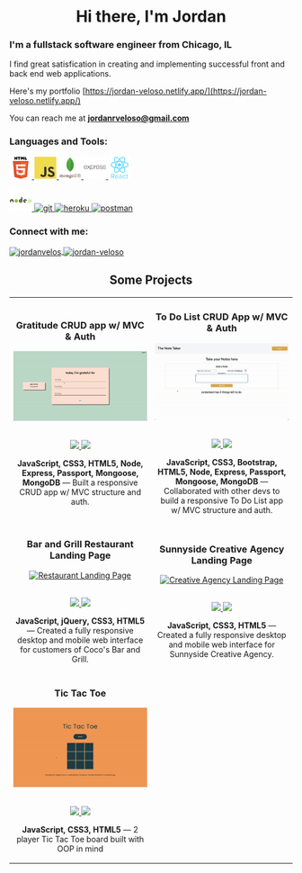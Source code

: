 <h1 align="center">Hi there, I'm Jordan</h1>
<h3 align="left">I'm a fullstack software engineer from Chicago, IL</h3>

I find great satisfication in creating and implementing successful front and back end web applications.

Here's my portfolio [https://jordan-veloso.netlify.app/](https://jordan-veloso.netlify.app/)

You can reach me at **jordanrveloso@gmail.com**

<h3 align="left">Languages and Tools:</h3>
<p align="left"> 
  <a href="https://www.w3.org/html/" target="_blank" rel="noreferrer"> 
      <img src="https://raw.githubusercontent.com/devicons/devicon/master/icons/html5/html5-original-wordmark.svg" alt="html5" width="40" height="40"/>         
  <a href="https://developer.mozilla.org/en-US/docs/Web/JavaScript" target="_blank" rel="noreferrer"> 
    <img src="https://raw.githubusercontent.com/devicons/devicon/master/icons/javascript/javascript-original.svg" alt="javascript" width="40" height="40"/>
   </a>
  <a href="https://www.mongodb.com/" target="_blank" rel="noreferrer"> 
    <img src="https://raw.githubusercontent.com/devicons/devicon/master/icons/mongodb/mongodb-original-wordmark.svg" alt="mongodb" width="40" height="40"/>
  </a>
  <a href="https://expressjs.com" target="_blank" rel="noreferrer">
    <img src="https://raw.githubusercontent.com/devicons/devicon/master/icons/express/express-original-wordmark.svg" alt="express" width="40" height="40"/>
  </a>
  <a href="https://reactjs.org/" target="_blank" rel="noreferrer">
    <img src="https://raw.githubusercontent.com/devicons/devicon/master/icons/react/react-original-wordmark.svg" alt="react" width="40" height="40"/>     </a>
</p>
<a href="https://nodejs.org" target="_blank" rel="noreferrer">
  <img src="https://raw.githubusercontent.com/devicons/devicon/master/icons/nodejs/nodejs-original-wordmark.svg" alt="nodejs" width="40" height="40"/>
</a>
<a href="https://git-scm.com/" target="_blank" rel="noreferrer">
  <img src="https://www.vectorlogo.zone/logos/git-scm/git-scm-icon.svg" alt="git" width="40" height="40"/>
</a>
<a href="https://heroku.com" target="_blank" rel="noreferrer">
  <img src="https://www.vectorlogo.zone/logos/heroku/heroku-icon.svg" alt="heroku" width="40" height="40"/>
</a>
<a href="https://postman.com" target="_blank" rel="noreferrer">
  <img src="https://www.vectorlogo.zone/logos/getpostman/getpostman-icon.svg" alt="postman" width="40" height="40"/>
</a>

<h3 align="left">Connect with me:</h3>
<p align="left">
  <a href="https://twitter.com/jordanvelos" target="blank">
    <img align="center" src="https://raw.githubusercontent.com/rahuldkjain/github-profile-readme-generator/master/src/images/icons/Social/twitter.svg" alt="jordanvelos" height="30" width="40" />
    </a>
  <a href="https://linkedin.com/in/jordan-veloso" target="blank">
    <img align="center" src="https://raw.githubusercontent.com/rahuldkjain/github-profile-readme-generator/master/src/images/icons/Social/linked-in-alt.svg" alt="jordan-veloso" height="30" width="40" />
  </a>
</p>

<!--Project Section -->

<h2 align="center">Some Projects </h2>
<div align="center">
<table>
<tr>
  <td width="50%">
    <h3 align="center" color="white">Gratitude CRUD app w/ MVC & Auth</h2>
    <div align="center" >  
      <a href='https://gratitude-journal-crud-auth.herokuapp.com/' target="_blank">
        <img src="gratitude-journal.gif" alt="Gratitude Journal Demo" height="auto" width="100%" />
      </a>
      <br>
      <br>
      <p>
        <a href="https://github.com/jrveloso/gratitude-journal-CRUD-Auth-app" target="_blank">
          <img src="https://img.shields.io/badge/Code-lightgrey?style=for-the-badge&logo=github"/>
        </a>  
        <a href="https://gratitude-journal-crud-auth.herokuapp.com/" target="_blank">
          <img src="https://img.shields.io/badge/-website-green?style=for-the-badge&color=005da8"/>
        </a>
      </p>
      <p><strong>JavaScript, CSS3, HTML5, Node, Express, Passport, Mongoose, MongoDB</strong> — Built a responsive CRUD app w/ MVC structure and auth.</p>
    </div>
  </td>

<td width="50%">
  <h3 align="center" color="white">To Do List CRUD App w/ MVC & Auth</h2>
  <div align="center" >  
    <a href='https://the-note-taker-96.herokuapp.com/' target="_blank">
      <img src="todolist.gif" alt="To Do List user page" height="auto" width="100%" />
    </a>
    <br>
    <br>
    <p>
      <a href="https://github.com/jsalaski/group96" target="_blank">
        <img src="https://img.shields.io/badge/Code-lightgrey?style=for-the-badge&logo=github"/>
      </a>  
      <a href="https://the-note-taker-96.herokuapp.com/" target="_blank">
        <img src="https://img.shields.io/badge/-website-green?style=for-the-badge&color=005da8"/>
      </a>
    </p>
    <p><strong>JavaScript, CSS3, Bootstrap, HTML5, Node, Express, Passport, Mongoose, MongoDB</strong> — Collaborated with other devs to build a responsive To Do List app w/ MVC structure and auth.</p>
  </div>
</td>
<tr>

<td width="50%">
  <h3 align="center" color="white">Bar and Grill Restaurant Landing Page</h2>
  <div align="center" >  
    <a href='https://cocos-bar-and-grill-restaurant.netlify.app/' target="_blank">
      <img src="restaurant.gif" alt="Restaurant Landing Page" height="auto" width="100%" />
    </a>
    <br>
    <br>
    <p>
      <a href="https://github.com/jrveloso/restaurant-landing-page" target="_blank">
        <img src="https://img.shields.io/badge/Code-lightgrey?style=for-the-badge&logo=github"/>
      </a>  
      <a href="https://cocos-bar-and-grill-restaurant.netlify.app/" target="_blank">
        <img src="https://img.shields.io/badge/-website-green?style=for-the-badge&color=005da8"/>
      </a>
    </p>
    <p><strong>JavaScript, jQuery, CSS3, HTML5</strong> — Created a fully responsive desktop and mobile web interface for customers of Coco's Bar and Grill.</p>
  </div>
</td>

<td width="50%">
  <h3 align="center" color="white">Sunnyside Creative Agency Landing Page</h2>
  <div align="center" >  
    <a href='https://sunnyside-creatives-agency-challenge.netlify.app/' target="_blank">
      <img src="sunnyside.gif" alt="Creative Agency Landing Page" height="auto" width="100%" />
    </a>
    <br>
    <br>
    <p>
      <a href="https://github.com/jrveloso/sunnyside-landing-page" target="_blank">
        <img src="https://img.shields.io/badge/Code-lightgrey?style=for-the-badge&logo=github"/>
      </a>  
      <a href="https://sunnyside-creatives-agency-challenge.netlify.app/" target="_blank">
        <img src="https://img.shields.io/badge/-website-green?style=for-the-badge&color=005da8"/>
      </a>
    </p>
    <p><strong>JavaScript, CSS3, HTML5</strong> — Created a fully responsive desktop and mobile web interface for Sunnyside Creative Agency.</p>
  </div>
</td>
<tr>

<td width="50%">
  <h3 align="center" color="white">Tic Tac Toe</h2>
  <div align="center" >  
    <a href='https://tictactoebattle.netlify.app/' target="_blank">
      <img src="tictactoe.gif" alt="tic tac toe board" height="auto" width="100%" />
    </a>
    <br>
    <br>
    <p>
      <a href="https://github.com/jrveloso/tic-tac-toe/tree/main" target="_blank">
        <img src="https://img.shields.io/badge/Code-lightgrey?style=for-the-badge&logo=github"/>
      </a>  
      <a href="https://tictactoebattle.netlify.app/" target="_blank">
        <img src="https://img.shields.io/badge/-website-green?style=for-the-badge&color=005da8"/>
      </a>
    </p>
    <p><strong>JavaScript, CSS3, HTML5</strong> — 2 player Tic Tac Toe board built with OOP in mind</p>
  </div>
</td>
<!---- coming
<td width="50%">
<h3 align="center" color="white">Coming Soon</h2>
<div align="center" >  
<a href='#'>
<img src="tianyi-ma-WiONHd_zYI4-unsplash.jpg" alt="Photo by Tianyi Ma on Unsplash" height="auto" width="100%" />
</a>
<br>
<br>
<p>
<a href="https://www.google.com" target="_blank">
<img src="https://img.shields.io/badge/Code-lightgrey?style=for-the-badge&logo=github"/>
</a>  
<a href="https://www.google.com" target="_blank">
<img src="https://img.shields.io/badge/-website-green?style=for-the-badge&color=005da8"/>
</a>
</p>
<p><strong></strong> - </p>
</div>
---->
</table>
